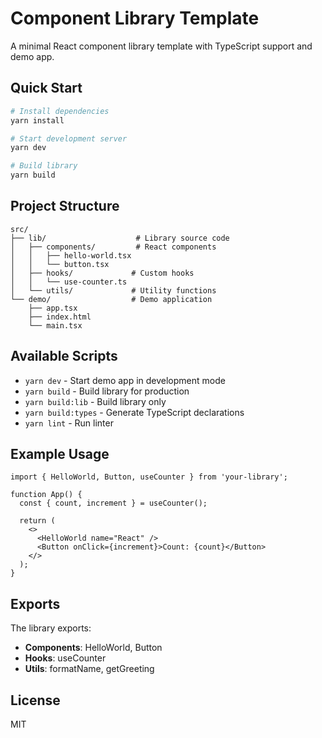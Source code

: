 # Component Library Template

A minimal React component library template with TypeScript support and demo app.

## Quick Start

```bash
# Install dependencies
yarn install

# Start development server
yarn dev

# Build library
yarn build
```

## Project Structure

```
src/
├── lib/                    # Library source code
│   ├── components/         # React components
│   │   ├── hello-world.tsx
│   │   └── button.tsx
│   ├── hooks/             # Custom hooks
│   │   └── use-counter.ts
│   └── utils/             # Utility functions
└── demo/                  # Demo application
    ├── app.tsx
    ├── index.html
    └── main.tsx
```

## Available Scripts

- `yarn dev` - Start demo app in development mode
- `yarn build` - Build library for production
- `yarn build:lib` - Build library only
- `yarn build:types` - Generate TypeScript declarations
- `yarn lint` - Run linter

## Example Usage

```tsx
import { HelloWorld, Button, useCounter } from 'your-library';

function App() {
  const { count, increment } = useCounter();
  
  return (
    <>
      <HelloWorld name="React" />
      <Button onClick={increment}>Count: {count}</Button>
    </>
  );
}
```

## Exports

The library exports:
- **Components**: HelloWorld, Button
- **Hooks**: useCounter
- **Utils**: formatName, getGreeting

## License

MIT